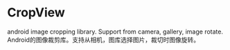 # CropView
android image cropping library. Support from camera, gallery, image rotate.
Android的图像裁剪库。支持从相机，图库选择图片，裁切时图像旋转。
